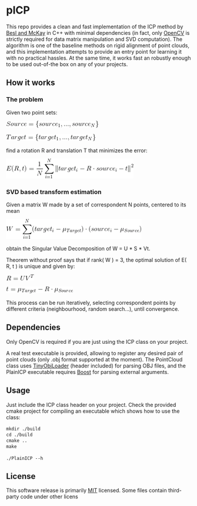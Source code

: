 # pICP
This repo provides a clean and fast implementation of the ICP method by [Besl and McKay](https://ieeexplore.ieee.org/document/121791/) in C++ with minimal dependencies (in fact, only [OpenCV](https://opencv.org/) is strictly required for data matrix manipulation and SVD computation). The algorithm is one of the baseline methods on rigid alignment of point clouds, and this implementation attempts to provide an entry point for learning it with no practical hassles. At the same time, it works fast an robustly enough to be used out-of-the box on any of your projects.

## How it works
### The problem
Given two point sets:

![](samples/readme_eq1.gif)

![](samples/readme_eq2.gif)

find a rotation R and translation T that minimizes the error:

![](samples/readme_eq3.gif)

### SVD based transform estimation
Given a matrix W made by a set of correspondent N points, centered to its mean

![](samples/readme_eq4.gif)

obtain the Singular Value Decomposition of W = U * S * Vt.

Theorem without proof says that if rank( W ) = 3, the optimal solution of E( R, t ) is unique and given by:

![](samples/readme_eq5.gif)

![](samples/readme_eq6.gif)

This process can be run iteratively, selecting correspondent points by different criteria (neighbourhood, random search...), until convergence.

## Dependencies
Only OpenCV is required if you are just using the ICP class on your project.

A real test executable is provided, allowing to register any desired pair of point clouds (only .obj format supported at the moment). The PointCloud class uses [TinyObjLoader](https://github.com/syoyo/tinyobjloader) (header included) for parsing OBJ files, and the PlainICP executable requires [Boost](https://www.boost.org/) for parsing external arguments.

## Usage
Just include the ICP class header on your project. Check the provided cmake project for compiling an executable which shows how to use the class:

```
mkdir ./build
cd ./build
cmake ..
make

./PlainICP --h
```

## License
This software release is primarily [MIT](https://opensource.org/licenses/MIT) licensed. Some files contain third-party code under other licens